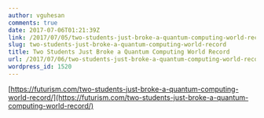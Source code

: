 ```yaml
---
author: vguhesan
comments: true
date: 2017-07-06T01:21:39Z
link: /2017/07/05/two-students-just-broke-a-quantum-computing-world-record/
slug: two-students-just-broke-a-quantum-computing-world-record
title: Two Students Just Broke a Quantum Computing World Record
url: /2017/07/06/two-students-just-broke-a-quantum-computing-world-record/
wordpress_id: 1520
---
```


[https://futurism.com/two-students-just-broke-a-quantum-computing-world-record/](https://futurism.com/two-students-just-broke-a-quantum-computing-world-record/)
